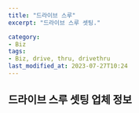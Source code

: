 ```yaml
---
title: "드라이브 스루"
excerpt: "드라이브 스루 셋팅."

category:
- Biz
tags:
- Biz, drive, thru, drivethru
last_modified_at: 2023-07-27T10:24
---
```


## 드라이브 스루 셋팅 업체 정보